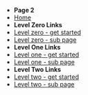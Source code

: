 * **Page 2**
* [Home](../../)
* **Level Zero Links**
* [Level zero - get started](../../../get-started.md)
* [Level zero - sub page](../../a-sub-page)
* **Level One Links**
* [Level one - get started](../level-one-get-started.md)
* [Level one - sub page](../level-one-sub-page)
* **Level Two Links**
* [Level two - get started](/level-two-get-started)
* [Level two - sub page](/level-two-sub-page)
